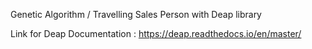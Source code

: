 Genetic Algorithm / Travelling Sales Person with Deap library

Link for Deap Documentation : https://deap.readthedocs.io/en/master/
